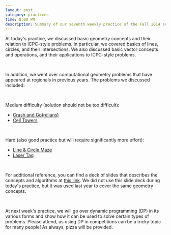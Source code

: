 ```yaml
---
layout: post
category: practices
time: 8:00 PM
description: Summary of our seventh weekly practice of the Fall 2014 semester.
---
```


At today's practice, we discussed basic geometry concepts and their relation 
to ICPC-style problems.  In particular, we covered basics of lines, circles, 
and their intersections.  We also discussed basic vector concepts and 
operations, and their applications to ICPC-style problems.

<br>

In addition, we went over computational geometry problems that have appeared 
at regionals in previous years. The problems we discussed included:

<br>

Medium difficulty (solution should not be too difficult):

  * [Crash and Go(relians)](http://mcicpc.cs.atu.edu/archives/2011/mcpc2011/crash/crash.html)
  * [Cell Towers](http://mcicpc.cs.atu.edu/archives/2009/mcpc2009/cell/cell.html)

<br>

Hard (also good practice but will require significantly more effort):

  * [Line &amp; Circle Maze](http://mcicpc.cs.atu.edu/archives/2008/mcpc2008/maze/maze.html)
  * [Laser Tag](http://mcicpc.cs.atu.edu/archives/2011/mcpc2011/laser/laser.html)

<br>

For additional reference, you can find a deck of slides that describes the 
concepts and algorithms at [this link](https://www.dropbox.com/s/ill6u28dfguzqn9/Lecture%207%20-%20Computational%20Geometry.pdf?dl=0). 
We did not use this slide deck during today's practice, but it was used last year to 
cover the same geometry concepts.

<br>

At next week's practice, we will go over dynamic programming (DP) in its 
various forms and show how it can be used to solve certain types of problems. 
Please attend, as using DP in competitions can be a tricky topic for many 
people! As always, pizza will be provided.
